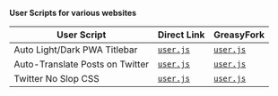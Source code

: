 **User Scripts for various websites**

| User Script | Direct Link | GreasyFork
| --- | --- | --- |
| Auto Light/Dark PWA Titlebar | [`user.js`](https://ruukulada.github.io/UserScripts/scripts/pwa-titlebar-light-dark-auto.user.js) | [`user.js`](https://greasyfork.org/en/scripts/534782-auto-light-dark-pwa-titlebar) |
| Auto-Translate Posts on Twitter | [`user.js`](https://ruukulada.github.io/UserScripts/scripts/twitter-auto-translate.user.js) | [`user.js`](https://greasyfork.org/en/scripts/522784-auto-translate-posts-on-twitter) |
| Twitter No Slop CSS | [`user.js`](https://ruukulada.github.io/UserScripts/scripts/twitter-no-slop-css.user.js) | [`user.js`](https://greasyfork.org/en/scripts/536556-twitter-no-slop-css) |
